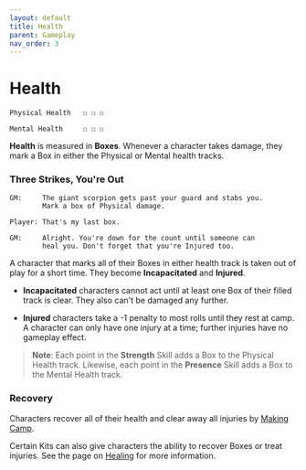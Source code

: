 ```yaml
---
layout: default
title: Health
parent: Gameplay
nav_order: 3
---
```


# Health

    Physical Health   ☐ ☐ ☐

    Mental Health     ☐ ☐ ☐

**Health** is measured in **Boxes**. Whenever a character takes damage, they mark a Box in either the Physical or Mental health tracks.

### Three Strikes, You're Out

    GM:     The giant scorpion gets past your guard and stabs you.
            Mark a box of Physical damage.

    Player: That's my last box.

    GM:     Alright. You're down for the count until someone can
            heal you. Don't forget that you're Injured too.

A character that marks all of their Boxes in either health track is taken out of play for a short time. They become **Incapacitated** and **Injured**.

-   **Incapacitated** characters cannot act until at least one Box of their filled track is clear. They also can't be damaged any further.

-   **Injured** characters take a -1 penalty to most rolls until they rest at camp. A character can only have one injury at a time; further injuries have no gameplay effect.

> **Note**: Each point in the **<span style="color: {{ site.soldier_color }}">Strength</span>** Skill adds a Box to the Physical Health track. Likewise, each point in the **<span style="color: {{ site.mage_color }}">Presence</span>** Skill adds a Box to the Mental Health track.

### Recovery

Characters recover all of their health and clear away all injuries by [Making Camp](../adventuring/exploration/index.md).

Certain Kits can also give characters the ability to recover Boxes or treat injuries. See the page on [Healing](../more_resources/healing.md) for more information.

